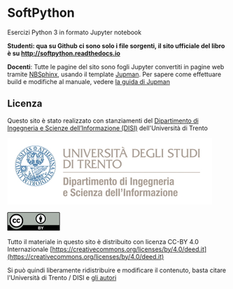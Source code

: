 
# SoftPython

Esercizi Python 3 in formato Jupyter notebook

**Studenti: qua su Github ci sono solo i file sorgenti, il sito ufficiale del libro è su http://softpython.readthedocs.io**

**Docenti**:  Tutte le pagine del sito sono fogli Jupyter convertiti in pagine web tramite [NBSphinx](https://nbsphinx.readthedocs.io), usando il template [Jupman](https://github.com/DavidLeoni/jupman). Per sapere come effettuare build e modifiche al manuale, vedere [la guida di Jupman](https://jupman.readthedocs.io/en/latest/usage.html)


## Licenza

Questo sito è stato realizzato con stanziamenti del [Dipartimento di Ingegneria e Scienze dell’Informazione (DISI)](https://www.disi.unitn.it) dell'Università di Trento

![unitn-843724](_static/img/third-parties/logo-disi-unitn-it.jpeg)


![cc-by-7172829](_static/img/cc-by.png)

Tutto il materiale in questo sito è distribuito con licenza CC-BY 4.0 Internazionale [https://creativecommons.org/licenses/by/4.0/deed.it](https://creativecommons.org/licenses/by/4.0/deed.it) 

Si può quindi liberamente ridistribuire e modificare il contenuto, basta citare l'Università di Trento / DISI e [gli autori](https://softpython.readthedocs.io/it/latest/index.html#Autori) 

